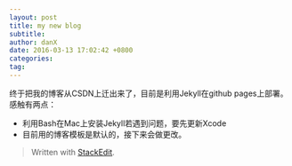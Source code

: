```yaml
---
layout: post
title: my new blog
subtitle: 
author: danX
date: 2016-03-13 17:02:42 +0800
categories: 
tag: 
---
```


终于把我的博客从CSDN上迁出来了，目前是利用Jekyll在github pages上部署。
感触有两点：

 -  利用Bash在Mac上安装Jekyll若遇到问题，要先更新Xcode
 -  目前用的博客模板是默认的，接下来会做更改。

> Written with [StackEdit](https://stackedit.io/).


